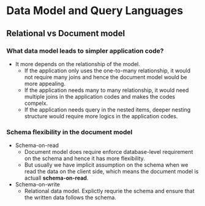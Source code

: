 # Data Model and Query Languages

## Relational vs Document model
### What data model leads to simpler application code?
* It more depends on the relationship of the model. 
  * If the application only uses the one-to-many relationship, it would not require many joins and hence the document model would be more appealing.
  * If the application needs many to many relationship, it would need multiple joins in the application codes and makes the codes compelx.
  * If the application needs query in the nested items, deeper nesting structure would require more logics in the application codes.
### Schema flexibility in the document model
* Schema-on-read
  * Document model does require enforce database-level requirement on the schema and hence it has more flexibility.
  * But usually we have implicit assumption on the schema when we read the data on the client side, which means the document model is actuall **schema-on-read**.
* Schema-on-write
  * Relational data model. Explictly requrie the schema and ensure that the written data follows the schema.
